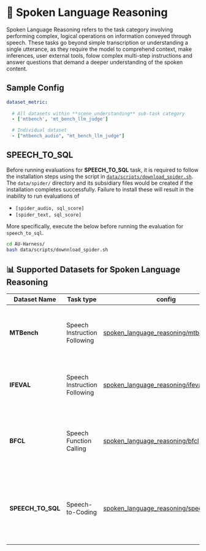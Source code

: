 # 🧩 Spoken Language Reasoning
Spoken Language Reasoning refers to the task category involving performing complex, logical operations on information conveyed through speech. These tasks go beyond simple transcription or understanding a single utterance, as they require the model to comprehend context, make inferences, user external tools, folow complex multi-step instructions and answer questions that demand a deeper understanding of the spoken content.

## Sample Config
```yaml
dataset_metric:
  
  # All datasets within **scene_understanding** sub-task category
  - ['mtbench', 'mt_bench_llm_judge']

  # Individual dataset
  - ["mtbench_audio", "mt_bench_llm_judge"]
```
## SPEECH_TO_SQL
Before running evaluations for **SPEECH_TO_SQL** task, it is required to follow the installation steps using the script in [`data/scripts/download_spider.sh`](../../data/scripts/download_spider.sh). The `data/spider/` directory and its subsidiary files would be created if the installation completes successfully. Failure to install these will result in the inability to run evaluations of 
  - `[spider_audio, sql_score]`
  - `[spider_text, sql_score]`

 More specifically, execute the below before running the evaluation for `speech_to_sql`.

```bash
cd AU-Harness/
bash data/scripts/downnload_spider.sh
```

## 📊 Supported Datasets for Spoken Language Reasoning

| Dataset Name                   | Task type       | config | Description                                                                                       | License              |
|-------------------------------|------------------|----- | ---------------------------------------------------------------------------------------------------|----------------------|
| **MTBench**               | Speech Instruction Following          | [spoken_language_reasoning/mtbench](./mtbench/base.yaml)| Speech-based multi-turn complex instruction following dataset      |    Apache-2.0     |
| **IFEVAL**               | Speech Instruction Following          | [spoken_language_reasoning/ifeval](./ifeval/base.yaml)| Speech-based complex instruction following dataset    |    Apache-2.0     |
| **BFCL**               | Speech Function Calling          | [spoken_language_reasoning/bfcl](./bfcl/base.yaml)| Speech-based complex function calling dataset with audio input       |    Apache-2.0    |
| **SPEECH_TO_SQL**               | Speech-to-Coding         | [spoken_language_reasoning/speech_to_sql](./speech_to_sql/base.yaml)| Speech-based dataset involving following instructions to produce executable code        |    Apache-2.0     |